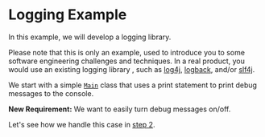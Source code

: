 # Logging Example

In this example, we will develop a logging library.      

Please note that this is only an example, used to introduce you to some software engineering challenges and techniques.
In a real product, you would use an existing logging library , such as [log4j](http://logging.apache.org/log4j/2.x/), [logback](http://logback.qos.ch/), and/or [slf4j](http://www.slf4j.org/).

We start with a simple [`Main`](src/csc301/loggingExample/Main.java) class that uses a print statement to print debug messages to the console.

__New Requirement:__ We want to easily turn debug messages on/off.

Let's see how we handle this case in [step 2](https://github.com/csc301-fall2014/LoggingExample/tree/step2).
